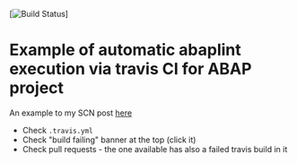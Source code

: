 [![Build Status](https://travis-ci.org/kuzeygh/abaplinted_sample.svg?branch=master)]

# Example of automatic abaplint execution via travis CI for ABAP project

An example to my SCN post [here](https://blogs.sap.com/2018/12/25/automatic-checking-of-your-abap-code-in-githubgitlab-with-ci-and-abaplint
)

- Check `.travis.yml`
- Check "build failing" banner at the top (click it)
- Check pull requests - the one available has also a failed travis build in it
